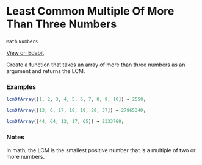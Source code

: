 # Least Common Multiple Of More Than Three Numbers

`Math` `Numbers`

[View on Edabit](https://edabit.com/challenge/qmQ9kRz6ZbkL4hi5F)

Create a function that takes an array of more than three numbers as an argument and returns the LCM.

### Examples

```js
lcmOfArray([1, 2, 3, 4, 5, 6, 7, 8, 9, 10]) ➞ 2550;

lcmOfArray([13, 6, 17, 18, 19, 20, 37]) ➞ 27965340;

lcmOfArray([44, 64, 12, 17, 65]) ➞ 2333760;
```

### Notes

In math, the LCM is the smallest positive number that is a multiple of two or more numbers.
